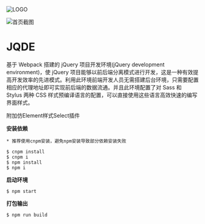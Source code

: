 ![LOGO](https://github.com/robustNan/jQuery-development-environment/blob/master/static/logo.png)

![首页截图](https://github.com/robustNan/jQuery-development-environment/blob/master/static/index-page.png)

# JQDE

基于 Webpack 搭建的 jQuery 项目开发环境(jQuery development environment)，使 jQuery 项目能够以前后端分离模式进行开发，这是一种有效提高开发效率的先进模式。利用此环境前端开发人员无需搭建后台环境，只需要配置相应的代理地址即可实现前后端的数据流通。并且此环境配置了对 Sass 和 Stylus 两种 CSS 样式预编译语言的配置，可以直接使用这些语言高效快速的编写界面样式。

附加仿Element样式Select插件

**安装依赖**

`* 推荐使用cnpm安装，避免npm安装导致部分依赖安装失败`

```shell
$ cnpm install
$ cnpm i
$ npm install
$ npm i
```

**启动环境**

```shell
$ npm start
```

**打包输出**

```shell
$ npm run build
```
